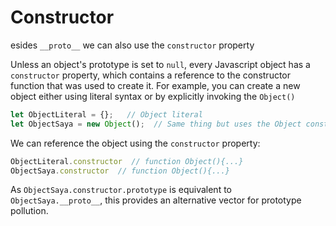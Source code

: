 # Constructor

esides `__proto__` we can also use the `constructor` property

Unless an object's prototype is set to `null`, every Javascript object has a `constructor` property, which contains a reference to the constructor function that was used to create it. For example, you can create a new object either using literal syntax or by explicitly invoking the `Object()`

```js
let ObjectLiteral = {};   // Object literal
let ObjectSaya = new Object();  // Same thing but uses the Object constructor
```

We can reference the object using the `constructor` property:

```js
ObjectLiteral.constructor  // function Object(){...}
ObjectSaya.constructor  // function Object(){...}
```

As `ObjectSaya.constructor.prototype` is equivalent to `ObjectSaya.__proto__`, this provides an alternative vector for prototype pollution.
